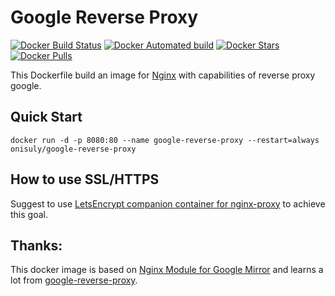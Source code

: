 # Google Reverse Proxy

[![Docker Build Status](https://img.shields.io/docker/build/onisuly/google-reverse-proxy.svg)](https://github.com/onisuly/docker-google-reverse-proxy) [![Docker Automated build](https://img.shields.io/docker/automated/onisuly/google-reverse-proxy.svg)](https://github.com/onisuly/docker-google-reverse-proxy) [![Docker Stars](https://img.shields.io/docker/stars/onisuly/google-reverse-proxy.svg)](https://github.com/onisuly/docker-google-reverse-proxy) [![Docker Pulls](https://img.shields.io/docker/pulls/onisuly/google-reverse-proxy.svg)](https://github.com/onisuly/docker-google-reverse-proxy)

This Dockerfile build an image for [Nginx](https://nginx.org/) with capabilities of reverse proxy google.

## Quick Start

```shell
docker run -d -p 8080:80 --name google-reverse-proxy --restart=always onisuly/google-reverse-proxy
```

## How to use SSL/HTTPS

Suggest to use [LetsEncrypt companion container for nginx-proxy](https://hub.docker.com/r/jrcs/letsencrypt-nginx-proxy-companion/) to achieve this goal.

## Thanks:

This docker image is based on [Nginx Module for Google Mirror](https://github.com/cuber/ngx_http_google_filter_module) and learns a lot from [google-reverse-proxy](https://github.com/jokester/Dockerfiles).
